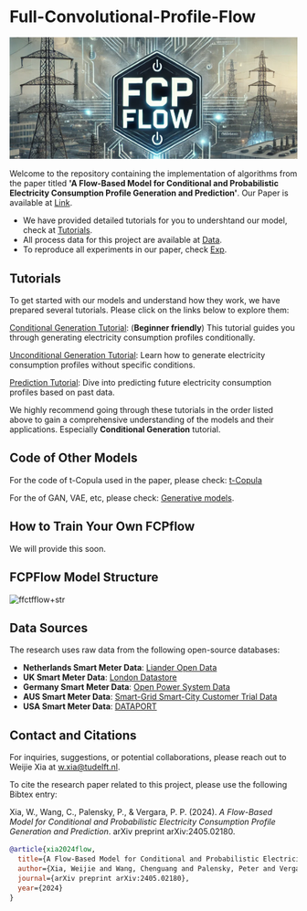 # Full-Convolutional-Profile-Flow

<p align="center">
  <img src="materials/fcpflow.png" alt="Top Bar">
</p>

Welcome to the repository containing the implementation of algorithms from the paper titled **'A Flow-Based Model for Conditional and Probabilistic Electricity Consumption Profile Generation and Prediction'**. Our Paper is available at [Link](https://arxiv.org/abs/2405.02180).

- We have provided detailed tutorials for you to undershtand our model, check at [Tutorials](tutorials).
- All process data for this project are available at [Data](data).
- To reproduce all experiments in our paper, check [Exp](exp).

## Tutorials

To get started with our models and understand how they work, we have prepared several tutorials. Please click on the links below to explore them:

[Conditional Generation Tutorial](tutorials/tutorial_conditioanl_gen.ipynb): (**Beginner friendly**) This tutorial guides you through generating electricity consumption profiles conditionally.

[Unconditional Generation Tutorial](tutorials/tutorial_uncond_gen.ipynb): Learn how to generate electricity consumption profiles without specific conditions.

[Prediction Tutorial](tutorials/tutorial_prediction.ipynb): Dive into predicting future electricity consumption profiles based on past data.

We highly recommend going through these tutorials in the order listed above to gain a comprehensive understanding of the models and their applications. Especially **Conditional Generation** tutorial.

## Code of Other Models

For the code of t-Copula used in the paper, please check: [t-Copula](https://github.com/MauricioSalazare/multi-copula)

For the of GAN, VAE, etc, please check: [Generative models](https://github.com/xiaweijie1996/Generative-Models-for-Customer-Profile-Generation).

## How to Train Your Own FCPflow

We will provide this soon.

## FCPFlow Model Structure

![ffctfflow+str](https://github.com/xiaweijie1996/Full-Convolutional-Time-Series-Flow/assets/84010474/f29e1a10-0ae9-4a76-b20a-c9c1e5d781c3)

## Data Sources

The research uses raw data from the following open-source databases:

- **Netherlands Smart Meter Data**: [Liander Open Data](https://www.liander.nl/partners/datadiensten/open-data/data)
- **UK Smart Meter Data**: [London Datastore](https://data.london.gov.uk/dataset/smartmeter-energy-use-data-in-london-households)
- **Germany Smart Meter Data**: [Open Power System Data](https://data.open-power-system-data.org/household_data/2020-04-15)
- **AUS Smart Meter Data**: [Smart-Grid Smart-City Customer Trial Data](https://data.gov.au/dataset/ds-dga-4e21dea3-9b87-4610-94c7-15a8a77907ef/details)
- **USA Smart Meter Data**:  [DATAPORT](https://dataport.pecanstreet.org/)


## Contact and Citations
For inquiries, suggestions, or potential collaborations, please reach out to Weijie Xia at [w.xia@tudelft.nl](mailto:w.xia@tudelft.nl).

To cite the research paper related to this project, please use the following Bibtex entry:

Xia, W., Wang, C., Palensky, P., & Vergara, P. P. (2024). _A Flow-Based Model for Conditional and Probabilistic Electricity Consumption Profile Generation and Prediction_. arXiv preprint arXiv:2405.02180.

```bibtex
@article{xia2024flow,
  title={A Flow-Based Model for Conditional and Probabilistic Electricity Consumption Profile Generation and Prediction},
  author={Xia, Weijie and Wang, Chenguang and Palensky, Peter and Vergara, Pedro P},
  journal={arXiv preprint arXiv:2405.02180},
  year={2024}
}
